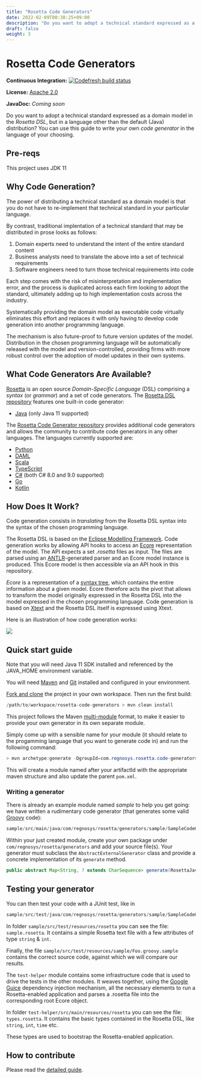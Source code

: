 ```yaml
---
title: "Rosetta Code Generators"
date: 2022-02-09T00:38:25+09:00
description: "Do you want to adopt a technical standard expressed as a domain model in the Rosetta DSL, but in a language other than the default (Java) distribution? You can use this guide to write your own code generator in the language of your choosing."
draft: false
weight: 3
---
```


# Rosetta Code Generators

**Continuous Integration:** [![Codefresh build status](https://g.codefresh.io/api/badges/pipeline/regnosysops/REGnosys%2Frosetta-code-generators%2Frosetta-code-generators?branch=master&key=eyJhbGciOiJIUzI1NiJ9.NWE1N2EyYTlmM2JiOTMwMDAxNDRiODMz.ZDeqVUhB-oMlbZGj4tfEiOg0cy6azXaBvoxoeidyL0g&type=cf-1)](https://g.codefresh.io/pipelines/rosetta-code-generators/builds?repoOwner=REGnosys&repoName=rosetta-code-generators&serviceName=REGnosys%2Frosetta-code-generators&filter=trigger:build~Build;branch:master;pipeline:5d0a15a6a52a3deca9db7236~rosetta-code-generators)

 **License:** [Apache 2.0](http://www.apache.org/licenses/LICENSE-2.0)

**JavaDoc:** *Coming soon*

Do you want to adopt a technical standard expressed as a domain model in the *Rosetta DSL*, but in a language other than the default (Java) distribution? You can use this guide to write your own *code generator* in the language of your choosing.

## Pre-reqs

This project uses JDK 11

## Why Code Generation?

The power of distributing a technical standard as a domain model is that you do not have to re-implement that technical standard in your particular language.

By contrast, traditional implentation of a technical standard that may be distributed in prose looks as follows:

1. Domain experts need to understand the intent of the entire standard content
1. Business analysts need to translate the above into a set of technical requirements
1. Software engineers need to turn those technical requirements into code

Each step comes with the risk of misinterpretation and implementation error, and the process is duplicated across each firm looking to adopt the standard, ultimately adding up to high implementation costs across the industry.

Systematically providing the domain model as executable code virtually eliminates this effort and replaces it with only having to develop code generation into another programming language.

The mechanism is also future-proof to future version updates of the model. Distribution in the chosen programming language will be automatically released with the model and version-controlled, providing firms with more robust control over the adoption of model updates in their own systems.

## What Code Generators Are Available?

[Rosetta](https://docs.rosetta-technology.io/rosetta/rosetta-dsl) is an open source *Domain-Specific Language* (DSL) comprising a *syntax* (or *grammar*) and a set of code generators. The [Rosetta DSL repository](https://github.com/REGnosys/rosetta-dsl) features one built-in code generator:

- [Java](https://www.oracle.com/java/) (only Java 11 supported)

The [Rosetta Code Generator repository](https://github.com/REGnosys/rosetta-code-generators) provides additional code generators and allows the community to contribute code generators in any other languages. The languages currently supported are:

- [Python](https://https://www.python.org/)
- [DAML](https://daml.com/)
- [Scala](https://www.scala-lang.org/)
- [TypeScript](https://www.typescriptlang.org/)
- [C#](https://docs.microsoft.com/dotnet/csharp/) (both C# 8.0 and 9.0 supported)
- [Go](https://golang.org/)
- [Kotlin](https://kotlinlang.org/)

## How Does It Work?

Code generation consists in *translating* from the Rosetta DSL syntax into the syntax of the chosen programming language.

The Rosetta DSL is based on the [Eclipse Modelling Framework](https://www.eclipse.org/modeling/emf/). Code generation works by allowing API hooks to access an [Ecore](https://wiki.eclipse.org/Ecore) representation of the model. The API expects a set *.rosetta* files as input. The files are parsed using an [ANTLR](https://www.antlr.org/)-generated parser and an Ecore model instance is produced. This Ecore model is then accessible via an API hook in this repository.

*Ecore* is a representation of a [syntax tree](https://en.wikipedia.org/wiki/Abstract_syntax_tree), which contains the entire information about a given model. Ecore therefore acts the pivot that allows to transform the model originally expressed in the Rosetta DSL into the model expressed in the chosen programming language. Code generation is based on [Xtext](https://www.eclipse.org/Xtext/) and the Rosetta DSL itself is expressed using Xtext.

Here is an illustration of how code generation works:

![](images/rosetta-language-code-generation.png)

## Quick start guide

Note that you will need Java 11 SDK installed and referenced by the JAVA_HOME environment variable.

You will need [Maven](http://maven.apache.org/) and [Git](https://git-scm.com/) installed and configured in your environment.

[Fork and clone](https://help.github.com/articles/fork-a-repo) the project in your own workspace. Then run the first build:

``` Java
/path/to/workspace/rosetta-code-generators > mvn clean install
```

This project follows the Maven [multi-module](https://maven.apache.org/guides/mini/guide-multiple-modules.html) format, to make it easier to provide your own generator in its own separate module.

Simply come up with a sensible name for your module (it should relate to the progamming language that you want to generate code in) and run the following command:

``` Java
> mvn archetype:generate -DgroupId=com.regnosys.rosetta.code-generators  -DartifactId=my-language
```

This will create a module named after your artifactId with the appropriate maven structure and also update the parent `pom.xml`.

### Writing a generator

There is already an example module named *sample* to help you get going: we have written a rudimentary code generator (that generates some valid [Groovy](https://groovy-lang.org/) code):

``` Java
sample/src/main/java/com/regnosys/rosetta/generators/sample/SampleCodeGenerator.java
```

Within your just created module, create your own package under `com/regnosys/rosetta/generators` and add your source file(s). Your generator must subclass the `AbstractExternalGenerator` class and provide a concrete implementation of its `generate` method.

``` Java
public abstract Map<String, ? extends CharSequence> generate(RosettaJavaPackages packages, List<RosettaRootElement> elements, String version);
```

## Testing your generator

You can then test your code with a JUnit test, like in

``` Java
sample/src/test/java/com/regnosys/rosetta/generators/sample/SampleCodeGeneratorTest.java
```

In folder `sample/src/test/resources/rosetta` you can see the file: `sample.rosetta`. It contains a simple Rosetta text file with a few attributes of type `string` & `int`.

Finally, the file `sample/src/test/resources/sample/Foo.groovy.sample` contains the correct source code, against which we will compare our results.

The `test-helper` module contains some infrastructure code that is used to drive the tests in the other modules. It weaves together, using the [Google Guice](https://github.com/google/guice/) dependency injection mechanism, all the necessary elements to run a Rosetta-enabled application and parses a .rosetta file into the corresponding root Ecore object.

In folder `test-helper/src/main/resources/rosetta` you can see the file: `types.rosetta`. It contains the basic types contained in the Rosetta DSL, like `string`, `int`, `time` etc.

These types are used to bootstrap the Rosetta-enabled application.

## How to contribute

Please read the [detailed guide](https://github.com/REGnosys/rosetta-code-generators/blob/master/CONTRIBUTING.md).

